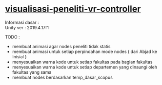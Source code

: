 # **[visualisasi-peneliti-vr-controller](https://github.com/csrausyan/visualisasi-peneliti-vr-controller)**
  
Informasi dasar :  
Unity ver : 2019.4.17f1  
  
TODO :  
  
 - membuat animasi agar nodes peneliti tidak statis
 - membuat animasi untuk setiap perpindahan mode nodes ( dari Abjad ke Inisial )
 - menyesuaikan warna kode untuk setiap fakultas pada bagian fakultas
 - menyesuaikan warna kode untuk setiap departemen yang dinaungi oleh fakultas yang sama
 - membuat nodes berdasarkan temp_dasar_scopus
